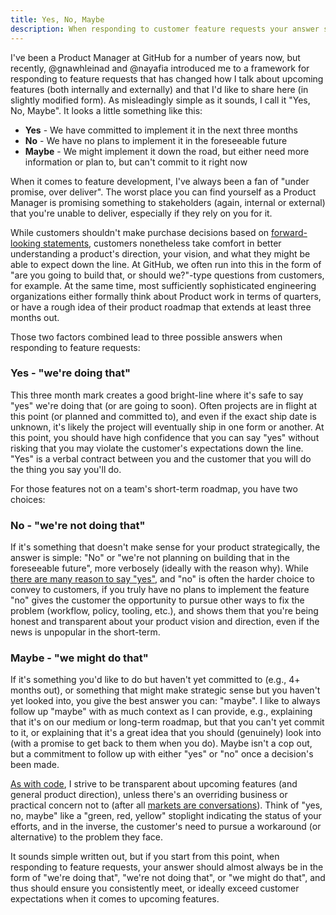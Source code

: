 ```yaml
---
title: Yes, No, Maybe
description: When responding to customer feature requests your answer should be in the form of "we're doing that", "we're not doing that", or "we might do that".
---
```


I've been a Product Manager at GitHub for a number of years now, but recently, @gnawhleinad and @nayafia introduced me to a framework for responding to feature requests that has changed how I talk about upcoming features (both internally and externally) and that I'd like to share here (in slightly modified form). As misleadingly simple as it sounds, I call it "Yes, No, Maybe". It looks a little something like this:

* **Yes** - We have committed to implement it in the next three months
* **No** - We have no plans to implement it in the foreseeable future
* **Maybe** - We might implement it down the road, but either need more information or plan to, but can't commit to it right now

When it comes to feature development, I've always been a fan of "under promise, over deliver". The worst place you can find yourself as a Product Manager is promising something to stakeholders (again, internal or external) that you're unable to deliver, especially if they rely on you for it.

While customers shouldn't make purchase decisions based on [forward-looking statements](https://en.wikipedia.org/wiki/Forward-looking_statement), customers nonetheless take comfort in better understanding a product's direction, your vision, and what they might be able to expect down the line. At GitHub, we often run into this in the form of "are you going to build that, or should we?"-type questions from customers, for example. At the same time, most sufficiently sophisticated engineering organizations either formally think about Product work in terms of quarters, or have a rough idea of their product roadmap that extends at least three months out.

Those two factors combined lead to three possible answers when responding to feature requests:

### Yes - "we're doing that"

This three month mark creates a good bright-line where it's safe to say "yes" we're doing that (or are going to soon). Often projects are in flight at this point (or planned and committed to), and even if the exact ship date is unknown, it's likely the project will eventually ship in one form or another. At this point, you should have high confidence that you can say "yes" without risking that you may violate the customer's expectations down the line. "Yes" is a verbal contract between you and the customer that you will do the thing you say you'll do.

For those features not on a team's short-term roadmap, you have two choices:

### No - "we're not doing that"

If it's something that doesn't make sense for your product strategically, the answer is simple: "No" or "we're not planning on building that in the foreseeable future", more verbosely (ideally with the reason why). While [there are many reason to say "yes"](https://blog.intercom.com/product-strategy-means-saying-no/), and "no" is often the harder choice to convey to customers, if you truly have no plans to implement the feature "no" gives the customer the opportunity to pursue other ways to fix the problem (workflow, policy, tooling, etc.), and shows them that you're being honest and transparent about your product vision and direction, even if the news is unpopular in the short-term.

### Maybe - "we might do that"

If it's something you'd like to do but haven't yet committed to (e.g., 4+ months out), or something that might make strategic sense but you haven't yet looked into, you give the best answer you can: "maybe". I like to always follow up "maybe" with as much context as I can provide, e.g., explaining that it's on our medium or long-term roadmap, but that you can't yet commit to it, or explaining that it's a great idea that you should (genuinely) look into (with a promise to get back to them when you do). Maybe isn't a cop out, but a commitment to follow up with either "yes" or "no" once a decision's been made.

[As with code](http://tom.preston-werner.com/2011/11/22/open-source-everything.html), I strive to be transparent about upcoming features (and general product direction), unless there's an overriding business or practical concern not to (after all [markets are conversations](https://ben.balter.com/2014/08/24/three-things-you-learn/#3-relationships-are-assets)). Think of "yes, no, maybe" like a "green, red, yellow" stoplight indicating the status of your efforts, and in the inverse, the customer's need to pursue a workaround (or alternative) to the problem they face.

It sounds simple written out, but if you start from this point, when responding to feature requests, your answer should almost always be in the form of "we're doing that", "we're not doing that", or "we might do that", and thus should ensure you consistently meet, or ideally exceed customer expectations when it comes to upcoming features.

